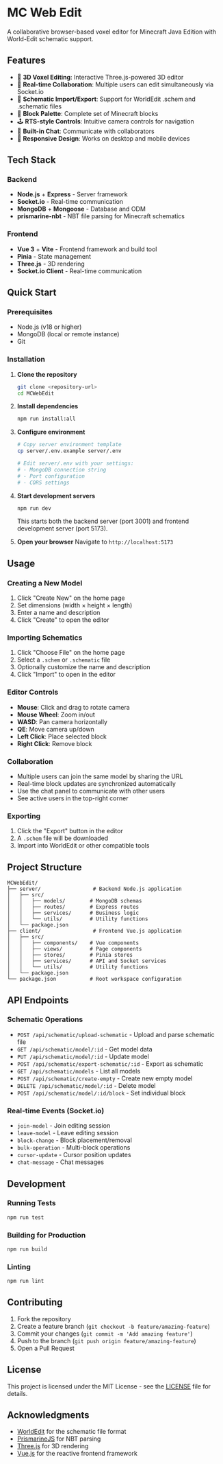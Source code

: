 # MC Web Edit

A collaborative browser-based voxel editor for Minecraft Java Edition with World-Edit schematic support.

## Features

- 🧱 **3D Voxel Editing**: Interactive Three.js-powered 3D editor
- 🤝 **Real-time Collaboration**: Multiple users can edit simultaneously via Socket.io
- 📁 **Schematic Import/Export**: Support for WorldEdit .schem and .schematic files
- 🎨 **Block Palette**: Complete set of Minecraft blocks
- 🕹️ **RTS-style Controls**: Intuitive camera controls for navigation
- 💬 **Built-in Chat**: Communicate with collaborators
- 📱 **Responsive Design**: Works on desktop and mobile devices

## Tech Stack

### Backend
- **Node.js** + **Express** - Server framework
- **Socket.io** - Real-time communication
- **MongoDB** + **Mongoose** - Database and ODM
- **prismarine-nbt** - NBT file parsing for Minecraft schematics

### Frontend
- **Vue 3** + **Vite** - Frontend framework and build tool
- **Pinia** - State management
- **Three.js** - 3D rendering
- **Socket.io Client** - Real-time communication

## Quick Start

### Prerequisites
- Node.js (v18 or higher)
- MongoDB (local or remote instance)
- Git

### Installation

1. **Clone the repository**
   ```bash
   git clone <repository-url>
   cd MCWebEdit
   ```

2. **Install dependencies**
   ```bash
   npm run install:all
   ```

3. **Configure environment**
   ```bash
   # Copy server environment template
   cp server/.env.example server/.env
   
   # Edit server/.env with your settings:
   # - MongoDB connection string
   # - Port configuration
   # - CORS settings
   ```

4. **Start development servers**
   ```bash
   npm run dev
   ```

   This starts both the backend server (port 3001) and frontend development server (port 5173).

5. **Open your browser**
   Navigate to `http://localhost:5173`

## Usage

### Creating a New Model
1. Click "Create New" on the home page
2. Set dimensions (width × height × length)
3. Enter a name and description
4. Click "Create" to open the editor

### Importing Schematics
1. Click "Choose File" on the home page
2. Select a `.schem` or `.schematic` file
3. Optionally customize the name and description
4. Click "Import" to open in the editor

### Editor Controls
- **Mouse**: Click and drag to rotate camera
- **Mouse Wheel**: Zoom in/out
- **WASD**: Pan camera horizontally
- **QE**: Move camera up/down
- **Left Click**: Place selected block
- **Right Click**: Remove block

### Collaboration
- Multiple users can join the same model by sharing the URL
- Real-time block updates are synchronized automatically
- Use the chat panel to communicate with other users
- See active users in the top-right corner

### Exporting
1. Click the "Export" button in the editor
2. A `.schem` file will be downloaded
3. Import into WorldEdit or other compatible tools

## Project Structure

```
MCWebEdit/
├── server/                 # Backend Node.js application
│   ├── src/
│   │   ├── models/        # MongoDB schemas
│   │   ├── routes/        # Express routes
│   │   ├── services/      # Business logic
│   │   └── utils/         # Utility functions
│   └── package.json
├── client/                 # Frontend Vue.js application
│   ├── src/
│   │   ├── components/    # Vue components
│   │   ├── views/         # Page components
│   │   ├── stores/        # Pinia stores
│   │   ├── services/      # API and Socket services
│   │   └── utils/         # Utility functions
│   └── package.json
└── package.json           # Root workspace configuration
```

## API Endpoints

### Schematic Operations
- `POST /api/schematic/upload-schematic` - Upload and parse schematic file
- `GET /api/schematic/model/:id` - Get model data
- `PUT /api/schematic/model/:id` - Update model
- `POST /api/schematic/export-schematic/:id` - Export as schematic
- `GET /api/schematic/models` - List all models
- `POST /api/schematic/create-empty` - Create new empty model
- `DELETE /api/schematic/model/:id` - Delete model
- `POST /api/schematic/model/:id/block` - Set individual block

### Real-time Events (Socket.io)
- `join-model` - Join editing session
- `leave-model` - Leave editing session
- `block-change` - Block placement/removal
- `bulk-operation` - Multi-block operations
- `cursor-update` - Cursor position updates
- `chat-message` - Chat messages

## Development

### Running Tests
```bash
npm run test
```

### Building for Production
```bash
npm run build
```

### Linting
```bash
npm run lint
```

## Contributing

1. Fork the repository
2. Create a feature branch (`git checkout -b feature/amazing-feature`)
3. Commit your changes (`git commit -m 'Add amazing feature'`)
4. Push to the branch (`git push origin feature/amazing-feature`)
5. Open a Pull Request

## License

This project is licensed under the MIT License - see the [LICENSE](LICENSE) file for details.

## Acknowledgments

- [WorldEdit](https://worldedit.enginehub.org/) for the schematic file format
- [PrismarineJS](https://github.com/PrismarineJS) for NBT parsing
- [Three.js](https://threejs.org/) for 3D rendering
- [Vue.js](https://vuejs.org/) for the reactive frontend framework

